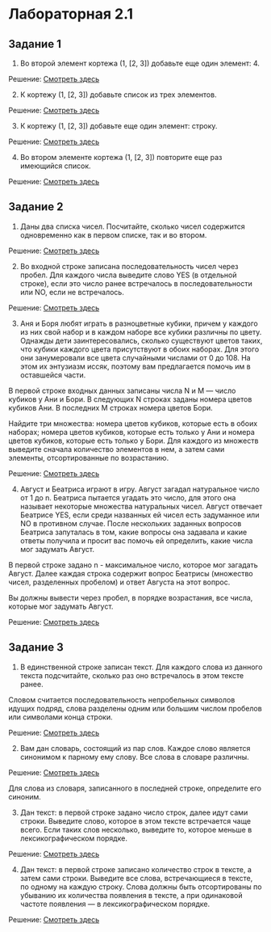 # Лабораторная 2.1
## Задание 1
1.  Во второй элемент кортежа (1, [2, 3]) добавьте еще один элемент: 4. 

Решение: [Смотреть здесь](https://github.com/NiCHUY/BSU-Projects/blob/main/6th-Term/Neural-Net/Lab_3/Lab_3.1/Task_1/task.py?plain=1#L1)

2. К кортежу (1, [2, 3]) добавьте список из трех элементов.

Решение: [Смотреть здесь](https://github.com/NiCHUY/BSU-Projects/blob/main/6th-Term/Neural-Net/Lab_3/Lab_3.1/Task_1/task.py?plain=1#L7)


3. К кортежу (1, [2, 3]) добавьте еще один элемент: строку.

Решение: [Смотреть здесь](https://github.com/NiCHUY/BSU-Projects/blob/main/6th-Term/Neural-Net/Lab_3/Lab_3.1/Task_1/task.py?plain=1#L11)

4. Во втором элементе кортежа (1, [2, 3]) повторите еще раз имеющийся список.

Решение: [Смотреть здесь](https://github.com/NiCHUY/BSU-Projects/blob/main/6th-Term/Neural-Net/Lab_3/Lab_3.1/Task_1/task.py?plain=1#L15)

## Задание 2

1. Даны два списка чисел. Посчитайте, сколько чисел содержится одновременно как в первом списке, так и во втором.

Решение: [Смотреть здесь](https://github.com/NiCHUY/BSU-Projects/blob/main/6th-Term/Neural-Net/Lab_3/Lab_3.1/Task_2/task.py?plain=1#L1)

2. Во входной строке записана последовательность чисел через пробел. Для каждого числа выведите слово YES (в отдельной строке), если это число ранее встречалось в последовательности или NO, если не встречалось.

Решение: [Смотреть здесь](https://github.com/NiCHUY/BSU-Projects/blob/main/6th-Term/Neural-Net/Lab_3/Lab_3.1/Task_2/task.py?plain=1#L5)

3. Аня и Боря любят играть в разноцветные кубики, причем у каждого из них свой набор и в каждом наборе все кубики различны по цвету. Однажды дети заинтересовались, сколько существуют цветов таких, что кубики каждого цвета присутствуют в обоих наборах. Для этого они занумеровали все цвета случайными числами от 0 до 108. На этом их энтузиазм иссяк, поэтому вам предлагается помочь им в оставшейся части.

В первой строке входных данных записаны числа N и M — число кубиков у Ани и Бори. В следующих N строках заданы номера цветов кубиков Ани. В последних M строках номера цветов Бори.

Найдите три множества: номера цветов кубиков, которые есть в обоих наборах; номера цветов кубиков, которые есть только у Ани и номера цветов кубиков, которые есть только у Бори. Для каждого из множеств выведите сначала количество элементов в нем, а затем сами элементы, отсортированные по возрастанию.

Решение: [Смотреть здесь](https://github.com/NiCHUY/BSU-Projects/blob/main/6th-Term/Neural-Net/Lab_3/Lab_3.1/Task_2/task.py?plain=1#L21)

4. Август и Беатриса играют в игру. Август загадал натуральное число от 1 до n. Беатриса пытается угадать это число, для этого она называет некоторые множества натуральных чисел. Август отвечает Беатрисе YES, если среди названных ей чисел есть задуманное или NO в противном случае. После нескольких заданных вопросов Беатриса запуталась в том, какие вопросы она задавала и какие ответы получила и просит вас помочь ей определить, какие числа мог задумать Август.

В первой строке задано n - максимальное число, которое мог загадать Август. Далее каждая строка содержит вопрос Беатрисы (множество чисел, разделенных пробелом) и ответ Августа на этот вопрос.

Вы должны вывести через пробел, в порядке возрастания, все числа, которые мог задумать Август.

Решение: [Смотреть здесь](https://github.com/NiCHUY/BSU-Projects/blob/main/6th-Term/Neural-Net/Lab_3/Lab_3.1/Task_2/task.py?plain=1#L32)
## Задание 3

1. В единственной строке записан текст. Для каждого слова из данного текста подсчитайте, сколько раз оно встречалось в этом тексте ранее.

Словом считается последовательность непробельных символов идущих подряд, слова разделены одним или большим числом пробелов или символами конца строки.  

Решение: [Смотреть здесь](https://github.com/NiCHUY/BSU-Projects/blob/main/6th-Term/Neural-Net/Lab_3/Lab_3.1/Task_3/task.py?plain=1#L1)

2. Вам дан словарь, состоящий из пар слов. Каждое слово является синонимом к парному ему слову. Все слова в словаре различны.

Решение: [Смотреть здесь](https://github.com/NiCHUY/BSU-Projects/blob/main/6th-Term/Neural-Net/Lab_3/Lab_3.1/Task_3/task.py?plain=1#L14)

Для слова из словаря, записанного в последней строке, определите его синоним.

3. Дан текст: в первой строке задано число строк, далее идут сами строки. Выведите слово, которое в этом тексте встречается чаще всего. Если таких слов несколько, выведите то, которое меньше в лексикографическом порядке.

Решение: [Смотреть здесь](https://github.com/NiCHUY/BSU-Projects/blob/main/6th-Term/Neural-Net/Lab_3/Lab_3.1/Task_3/task.py?plain=1#L26)

4. Дан текст: в первой строке записано количество строк в тексте, а затем сами строки. Выведите все слова, встречающиеся в тексте, по одному на каждую строку. Слова должны быть отсортированы по убыванию их количества появления в тексте, а при одинаковой частоте появления — в лексикографическом порядке.

Решение: [Смотреть здесь](https://github.com/NiCHUY/BSU-Projects/blob/main/6th-Term/Neural-Net/Lab_3/Lab_3.1/Task_3/task.py?plain=1#33)
